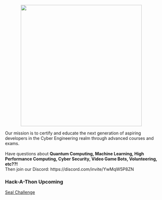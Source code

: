 <p align="center">
    <img src="https://sp-ao.shortpixel.ai/client/to_webp,q_lossy,ret_img,w_1111,h_244/https://rootkit.education/wp-content/uploads/2021/06/Asset-1.png" align="center" width="400px" />
</p>
Our mission is to certify and educate the next generation of aspiring developers in the Cyber Engineering realm through advanced courses and exams.
<br /><br />
Have questions about <b>Quantum Computing, Machine Learning, High Performance Computing, Cyber Security, Video Game Bots, Volunteering, etc??!</b> <br /> Then join our Discord: https://discord.com/invite/YwMqW5P8ZN

### Hack-A-Thon Upcoming
[Seal Challenge](https://github.com/RootKit-Org/seal-challenge)
